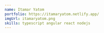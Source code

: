 ```yaml
---
name: Itamar Yatom
portfolio: https://itamaryatom.netlify.app/
imgUrl: itamaryatom.png
skills: typescript angular react nodejs
---
```


